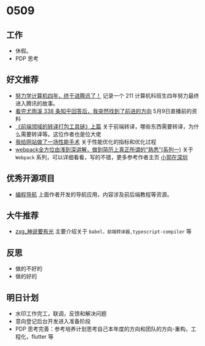# 0509

## 工作

- 休假。
- PDP 思考

## 好文推荐

- [努力学计算机四年，终于进腾讯了！](https://juejin.cn/post/6959530441447571463) 记录一个 211 计算机科班生四年努力最终进入腾讯的故事。
- [看完尤雨溪 338 条知乎回答后，我突然找到了前进的方向](https://www.infoq.cn/article/apX4ja7LtSq31cd6MujS) 5月9日直播前的资料
- [《前端领域的转译打包工具链》上篇](https://juejin.cn/post/6956602138201948196) 关于前端转译，哪些东西需要转译，为什么需要转译等。这位作者也是位大佬
- [我给网站做了一场性能手术](https://juejin.cn/post/6959333330277892133) 关于性能优化的指标和优化过程
- [webpack全方位由浅到深讲解，做到简历上真正所谓的“熟悉”(系列一)](https://juejin.cn/post/6952137026825093134) 关于 `Webpack` 系列，可以详细看看，写的不错，更多参考作者主页 [小郭在深圳](https://juejin.cn/user/3773179637798903/posts)

## 优秀开源项目

- [编程导航](https://www.code-nav.cn/recommend) 上面作者开发的导航应用，内容涉及前后端教程等资源。

## 大牛推荐

- [zxg_神说要有光](https://juejin.cn/user/2788017216685118/posts) 主要介绍关于 `babel，前端转译器,typescript-compiler` 等

## 反思

- 做的不好的
- 做的好的

## 明日计划

- 水印工作完工，联调，反馈和解决问题
- 意向登记后台开发进入准备阶段
- PDP 思考完善：参考培养计划思考自己本年度的方向和团队的方向-重构，工程化，flutter 等

